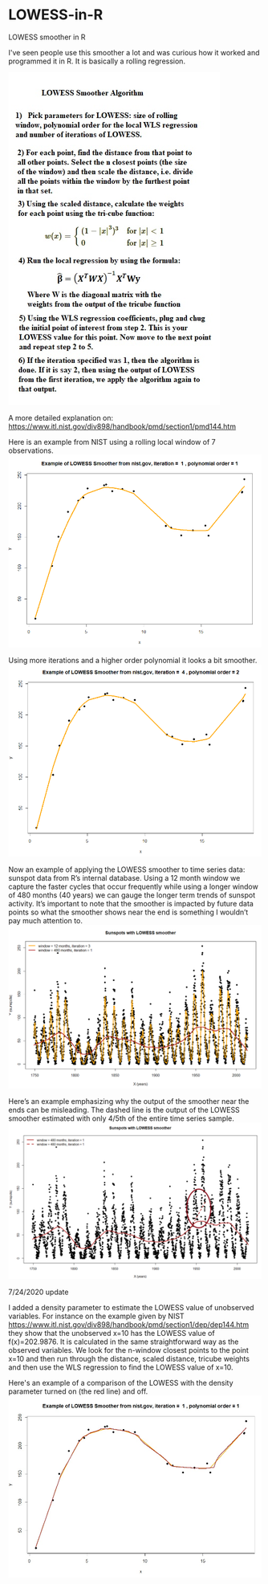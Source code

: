 # LOWESS-in-R
LOWESS smoother in R

I've seen people use this smoother a lot and was curious how it worked and programmed it in R. It is basically a rolling regression.

![chart of explanation of algo](https://github.com/frogger21/LOWESS-in-R/blob/master/lowess1.png)

A more detailed explanation on: https://www.itl.nist.gov/div898/handbook/pmd/section1/pmd144.htm

Here is an example from NIST using a rolling local window of 7 observations.
![Example of LOWESS from NIST](https://github.com/frogger21/LOWESS-in-R/blob/master/lowess2.png)

Using more iterations and a higher order polynomial it looks a bit smoother.
![Example of LOWESS from NIST more smooth](https://github.com/frogger21/LOWESS-in-R/blob/master/lowess3.png)

Now an example of applying the LOWESS smoother to time series data: sunspot data from R’s internal database.  Using a 12 month window we capture the faster cycles that occur frequently while using a longer window of 480 months (40 years) we can gauge the longer term trends of sunspot activity. It’s important to note that the smoother is impacted by future data points so what the smoother shows near the end is something I wouldn’t pay much attention to. 
![R Sunspots Monthly](https://github.com/frogger21/LOWESS-in-R/blob/master/lowess4.png)

Here’s an example emphasizing why the output of the smoother near the ends can be misleading. The dashed line is the output of the LOWESS smoother estimated with only 4/5th of the entire time series sample. 
![R Sunspots Monthly misleading ends](https://github.com/frogger21/LOWESS-in-R/blob/master/lowess5.png)


7/24/2020 update

I added a density parameter to estimate the LOWESS value of unobserved variables. For instance on the example given by NIST https://www.itl.nist.gov/div898/handbook/pmd/section1/dep/dep144.htm they show that the unobserved x=10 has the LOWESS value of f(x)=202.9876. It is calculated in the same straightforward way as the observed variables. We look for the n-window closest points to the point x=10 and then run through the distance, scaled distance, tricube weights and then use the WLS regression to find the LOWESS value of x=10. 

Here's an example of a comparison of the LOWESS with the density parameter turned on (the red line) and off.
![LOWESS with density](https://github.com/frogger21/LOWESS-in-R/blob/master/lowess8.jpg)
